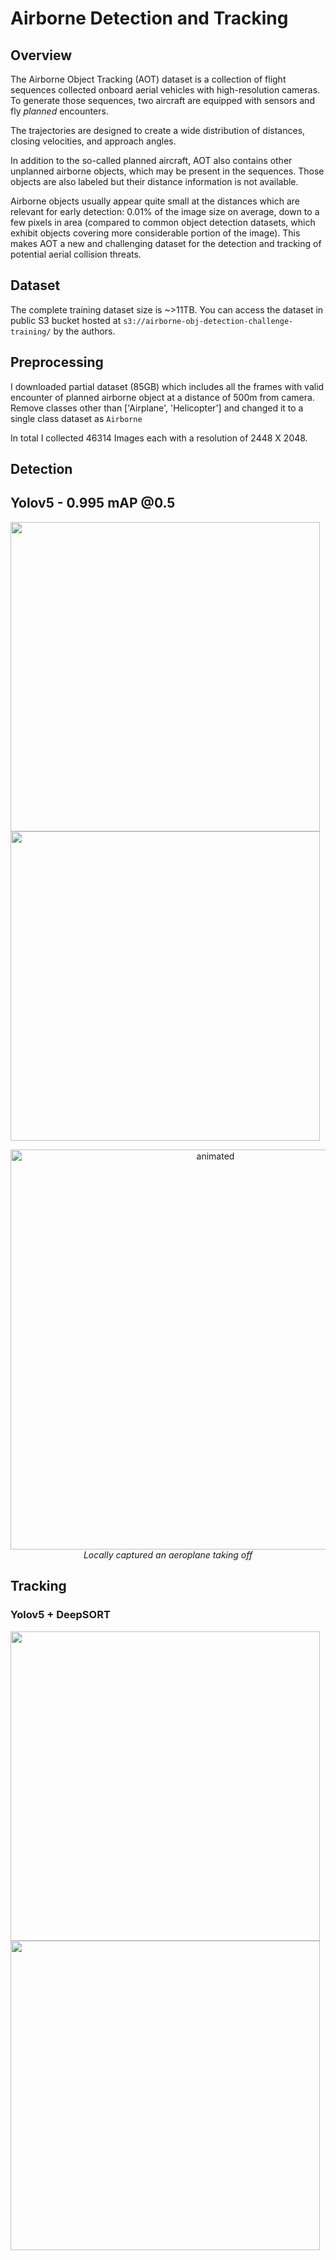 # Airborne Detection and Tracking

## Overview
The Airborne Object Tracking (AOT) dataset is a collection of flight sequences collected onboard aerial vehicles with high-resolution cameras. To generate those sequences, two aircraft are equipped with sensors and fly _planned_ encounters.

The trajectories are designed to create a wide distribution of distances, closing velocities, and approach angles. 

In addition to the so-called planned aircraft, AOT also contains other unplanned airborne objects, which may be present in the sequences.
Those objects are also labeled but their distance information is not available.

Airborne objects usually appear quite small at the distances which are relevant for early detection: 0.01% of the image size on average, down to a few pixels in area (compared to common object detection datasets, which exhibit objects covering more considerable portion of the image). This makes AOT a new and challenging dataset for the detection and tracking of potential aerial collision threats. 

## Dataset

The complete training dataset size is ~>11TB. You can access the dataset in public S3 bucket hosted at `s3://airborne-obj-detection-challenge-training/` by the authors.

## Preprocessing

I downloaded partial dataset (85GB) which includes all the frames with valid encounter of planned airborne object at a distance of 500m from camera. Remove classes other than ['Airplane', 'Helicopter'] and changed it to a single class dataset as `Airborne` 

In total I collected 46314 Images each with a resolution of 2448 X 2048.

## Detection

## Yolov5 - 0.995 mAP @0.5

<img src="https://github.com/Shk-aftab/Airborne-Detection-and-Tracking/blob/main/assets/detection/test1.gif" width="495"/> <img src="https://github.com/Shk-aftab/Airborne-Detection-and-Tracking/blob/main/assets/detection/test2.gif" width="495"/>


<p align="center">
  <img src="https://github.com/Shk-aftab/Airborne-Detection-and-Tracking/blob/main/assets/detection/bandra.gif" alt="animated" width="640" />
  <br>
  <em>Locally captured an aeroplane taking off</em>
</p>

## Tracking

### Yolov5 + DeepSORT

<img src="https://github.com/Shk-aftab/Airborne-Detection-and-Tracking/blob/main/assets/ds_tracking_test1.gif" width="495"/> <img src="https://github.com/Shk-aftab/Airborne-Detection-and-Tracking/blob/main/assets/ds_tracking_test2.gif" width="495"/>




